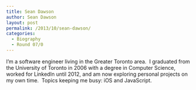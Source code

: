 ```yaml
---
title: Sean Dawson
author: Sean Dawson
layout: post
permalink: /2013/10/sean-dawson/
categories:
  - Biography
  - Round 07/0
---
```

I&#8217;m a software engineer living in the Greater Toronto area.  I graduated from the University of Toronto in 2006 with a degree in Computer Science, worked for LinkedIn until 2012, and am now exploring personal projects on my own time.  Topics keeping me busy: iOS and JavaScript.